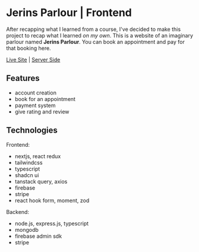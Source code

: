 # Jerins Parlour | Frontend

After recapping what I learned from a course, I've decided to make this project to recap what I learned *on my own*. This is a website of an imaginary parlour named **Jerins Parlour**. You can book an appointment and pay for that booking here.

[Live Site](https://gs-jerins-parlour-frontend.vercel.app/) | [Server Side](https://github.com/genuinestalwart/jerins-parlour-backend)

## Features

- account creation
- book for an appointment
- payment system
- give rating and review

## Technologies

Frontend:

- nextjs, react redux
- tailwindcss
- typescript
- shadcn ui
- tanstack query, axios
- firebase
- stripe
- react hook form, moment, zod

Backend:

- node.js, express.js, typescript
- mongodb
- firebase admin sdk
- stripe
